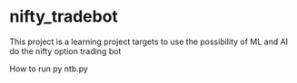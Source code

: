 # nifty_tradebot
This project is a learning project targets to use the possibility of ML and AI do the nifty option trading bot 

How to run 
py ntb.py
